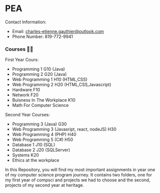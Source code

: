 # PEA
Contact Information:<br/>
- Email: charles-etienne.gauthier@outlook.com<br/>
- Phone Number: 819-772-9941<br/>
<h3>Courses 🧑‍🎓</h3>

First Year Cours:<br/>
- Programming 1 G10 (Java)<br/>
- Programming 2 G20 (Java)<br/>
- Web Programming 1 H10 (HTML,CSS)<br/>
- Web Programming 2 H20 (HTML,CSS,Javascript)<br/>
- Hardware F10<br/>
- Network F20<br/>
- Buisness In The Workplace K10<br/>
- Math For Computer Science<br/>

Second Year Courses:<br/>
- Programming 3 (Java) G30
- Web Programming 3 (Javasript, react, nodeJS) H30
- Web Programming 4 (PHP) H40
- Web Programming 5 (C#) H50
- Database 1 J10 (SQL)
- Database 2 J20 (SQLServer)
- Systems K20
- Ethics at the workplace 

In this Repository, you will find my most important assignments in year one of my computer science program journey.
It contains two folders, one for my first year of compsci and projects we had to choose and the second, projects of my second year at heritage.

